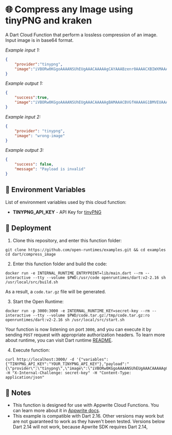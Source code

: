# 🌐 Compress any Image using tinyPNG and kraken

A Dart Cloud Function that perform a lossless compression of an image. Input image is in base64 format.

_Example input 1:_

```json
{
    "provider":"tinypng",
    "image":"iVBORw0KGgoAAAANSUhEUgAAACAAAAAgCAYAAABzenr0AAAACXBIWXMAAAsTAAALEwEAmpwYAAAAf0lEQVR4nO2Wuw2AMAxEbw1gpMwDDMBcGQpooDKydGVAoXCK6J7k6qyc83MCCFGP/Yz+CkDF4KHmjgowbQF0CKFrCDUiwztqxabHCL0/xwcNhoI2UdsjC8g0mQvaSs1zwkg0uQAsAEaGm9/UPCeU7eMj6loTEpf6ZOQWMxd98gAhZnS6XEZcNQAAAABJRU5ErkJggg=="
}
```

_Example output 1:_

```json
{
    "success":true,
    "image":"iVBORw0KGgoAAAANSUhEUgAAACAAAAAgBAMAAACBVGfHAAAAG1BMVEUAAAAAAAAAAAAAAAAAAAAAAAAAAAAAAAAAAACUUeIgAAAACHRSTlMA8712Sxr5g97cFtUAAAA9SURBVCjPY6Aa6AADfAIcDSA8KoBTgLGVgSFCAEmAqZmBwUIBSYClzTQ4wwE52Cs6OtpR4oFFUciBerEKAP58HnyLtZsYAAAAAElFTkSuQmCC"
}
```

_Example input 2:_

```json
{
    "provider": "tinypng",
    "image": "wrong-image"
}
```

_Example output 3:_

```json
{
    "success": false,
    "message": "Payload is invalid"
}
```

## 📝 Environment Variables

List of environment variables used by this cloud function:

* **TINYPNG_API_KEY** - API Key for [tinyPNG](https://tinypng.com/developers)
<!-- * **TINYURL_API_KEY** - API Key for TinyUrl -->

## 🚀 Deployment

1. Clone this repository, and enter this function folder:

```shell
git clone https://github.com/open-runtimes/examples.git && cd examples
cd dart/compress_image
```

2. Enter this function folder and build the code:

```shell
docker run -e INTERNAL_RUNTIME_ENTRYPOINT=lib/main.dart --rm --interactive --tty --volume $PWD:/usr/code openruntimes/dart:v2-2.16 sh /usr/local/src/build.sh
```

As a result, a `code.tar.gz` file will be generated.

3. Start the Open Runtime:

```shell
docker run -p 3000:3000 -e INTERNAL_RUNTIME_KEY=secret-key --rm --interactive --tty --volume $PWD/code.tar.gz:/tmp/code.tar.gz:ro openruntimes/dart:v2-2.16 sh /usr/local/src/start.sh
```

Your function is now listening on port `3000`, and you can execute it by sending `POST` request with appropriate authorization headers. To learn more about runtime, you can visit Dart runtime [README](https://github.com/open-runtimes/open-runtimes/tree/main/runtimes/dart-2.16).

4. Execute function:

```shell
curl http://localhost:3000/ -d '{"variables":{"TINYPNG_API_KEY":"YOUR_TINYPNG_API_KEY"},"payload":"{\"provider\":\"tinypng\",\"image\":\"iVBORw0KGgoAAAANSUhEUgAAACAAAAAgCAYAAABzenr0AAAACXBIWXMAAAsTAAALEwEAmpwYAAAAf0lEQVR4nO2Wuw2AMAxEbw1gpMwDDMBcGQpooDKydGVAoXCK6J7k6qyc83MCCFGP/Yz+CkDF4KHmjgowbQF0CKFrCDUiwztqxabHCL0/xwcNhoI2UdsjC8g0mQvaSs1zwkg0uQAsAEaGm9/UPCeU7eMj6loTEpf6ZOQWMxd98gAhZnS6XEZcNQAAAABJRU5ErkJggg==\"}"}' -H "X-Internal-Challenge: secret-key" -H "Content-Type: application/json"
```

## 📝 Notes

* This function is designed for use with Appwrite Cloud Functions. You can learn more about it in [Appwrite docs](https://appwrite.io/docs/functions).
* This example is compatible with Dart 2.16. Other versions may work but are not guaranteed to work as they haven't been tested. Versions below Dart 2.14 will not work, because Apwrite SDK requires Dart 2.14,
